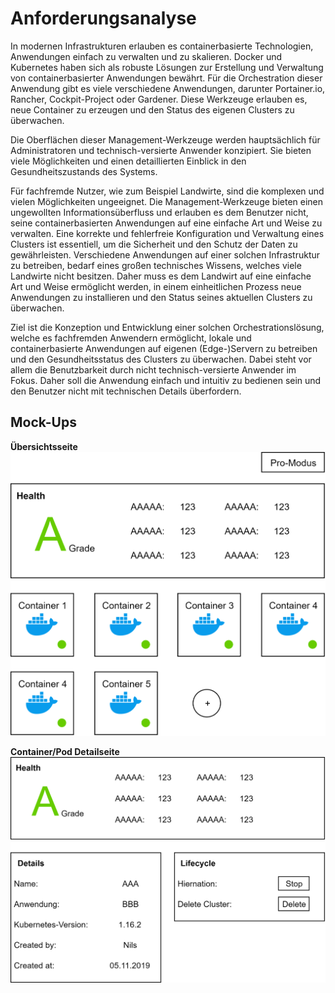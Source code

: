 # Anforderungsanalyse
In modernen Infrastrukturen erlauben es containerbasierte Technologien, Anwendungen einfach zu verwalten und zu skalieren. Docker und Kubernetes haben sich als robuste Lösungen zur Erstellung und Verwaltung von containerbasierter Anwendungen bewährt. Für die Orchestration dieser Anwendung gibt es viele verschiedene Anwendungen, darunter Portainer.io, Rancher, Cockpit-Project oder Gardener. Diese Werkzeuge erlauben es, neue Container zu erzeugen und den Status des eigenen Clusters zu überwachen.


Die Oberflächen dieser Management-Werkzeuge werden hauptsächlich für Administratoren und technisch-versierte Anwender konzipiert. Sie bieten viele Möglichkeiten und einen detaillierten Einblick in den Gesundheitszustands des Systems.


Für fachfremde Nutzer, wie zum Beispiel Landwirte, sind die komplexen und vielen Möglichkeiten ungeeignet. Die Management-Werkzeuge bieten einen ungewollten Informationsüberfluss und erlauben es dem Benutzer nicht, seine containerbasierten Anwendungen auf eine einfache Art und Weise zu verwalten.
Eine korrekte und fehlerfreie Konfiguration und Verwaltung eines Clusters ist essentiell, um die Sicherheit und den Schutz der Daten zu gewährleisten. Verschiedene Anwendungen auf einer solchen Infrastruktur zu betreiben, bedarf eines großen technisches Wissens, welches viele Landwirte nicht besitzen. Daher muss es dem Landwirt auf eine einfache Art und Weise ermöglicht werden, in einem einheitlichen Prozess neue Anwendungen zu installieren und den Status seines aktuellen Clusters zu überwachen.


Ziel ist die Konzeption und Entwicklung einer solchen Orchestrationslösung, welche es fachfremden Anwendern ermöglicht, lokale und containerbasierte Anwendungen auf eigenen (Edge-)Servern zu betreiben und den Gesundheitsstatus des Clusters zu überwachen. Dabei steht vor allem die Benutzbarkeit durch nicht technisch-versierte Anwender im Fokus. Daher soll die Anwendung einfach und intuitiv zu bedienen sein und den Benutzer nicht mit technischen Details überfordern.

## Mock-Ups
**Übersichtsseite**
![](../images/mockup_overview.png)

**Container/Pod Detailseite**
![](../images/mockup_pod.png)
